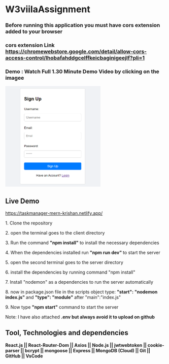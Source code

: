 # W3viilaAssignment

### Before running this application you must have cors extension added to your browser
### cors extension Link https://chromewebstore.google.com/detail/allow-cors-access-control/lhobafahddgcelffkeicbaginigeejlf?pli=1

### Demo : Watch Full 1.30 Minute Demo Video by clicking on the imagee
<a href="https://www.youtube.com/watch?v=yQAD8sbxXDk">
    <img src="thumbnail.png" alt="Watch the video" width="300">
</a>

## Live Demo
https://taskmanager-mern-krishan.netlify.app/

<p>1. Clone the repository </p>
<p>2. open the terminal goes to the client directory</p>
<p>3. Run the command <strong>"npm install"</strong> to install the necessary dependencies </p>
<p>4. When the dependencies installed run <strong>  "npm run dev"  </strong> to start the server</p>

<p>5. open the second terminal goes to the server directory</p>
<p>6. install the dependencies by running command "npm install"</p>
<p>7. Install "nodemon" as a dependencies to run the server automatically</p>
<p>8. now in package.json file in the scripts object type: <strong>"start": "nodemon index.js"  </strong> and  <strong> "type": "module" </strong> after "main":"index.js"</p>
<p>9. Now type <strong>"npm start"</strong> command to start the server </p>

 
Note: I have also attached <strong>.env<strong/> but always avoid it to upload on github


## Tool, Technologies and dependencies
React.js || React-Router-Dom || Axios || Node.js || jwtwebtoken || cookie-parser || bcrypt || mongoose || Express || MongoDB (Cloud) || Git || GitHub || VsCode
